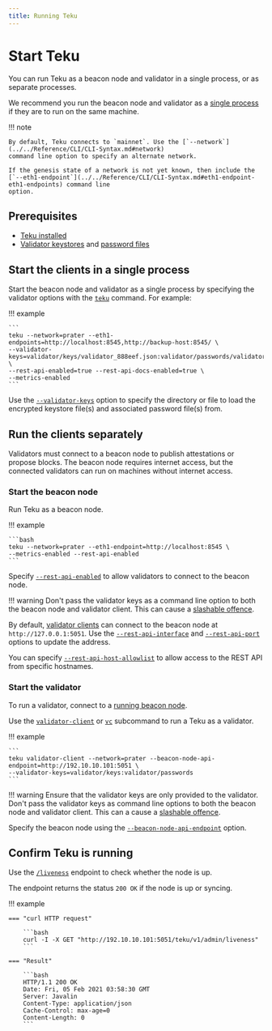 ```yaml
---
title: Running Teku
---
```


# Start Teku

You can run Teku as a beacon node and validator in a single process, or as separate
processes.

We recommend you run the beacon node and validator as a [single process] if they are to run
on the same machine.

!!! note

    By default, Teku connects to `mainnet`. Use the [`--network`](../../Reference/CLI/CLI-Syntax.md#network)
    command line option to specify an alternate network.

    If the genesis state of a network is not yet known, then include the
    [`--eth1-endpoint`](../../Reference/CLI/CLI-Syntax.md#eth1-endpoint-eth1-endpoints) command line
    option.

## Prerequisites

* [Teku installed](Installation-Options/Install-Binaries.md)
* [Validator keystores] and [password files]

## Start the clients in a single process

Start the beacon node and validator as a single process by specifying the validator options
with the [`teku`](../../Reference/CLI/CLI-Syntax.md#options) command. For example:

!!! example

    ```
    teku --network=prater --eth1-endpoints=http://localhost:8545,http://backup-host:8545/ \
    --validator-keys=validator/keys/validator_888eef.json:validator/passwords/validator_888eef.txt \
    --rest-api-enabled=true --rest-api-docs-enabled=true \
    --metrics-enabled
    ```

Use the [`--validator-keys`](../../Reference/CLI/CLI-Syntax.md#validator-keys) option to specify
the directory or file to load the encrypted keystore file(s) and associated password file(s) from.

## Run the clients separately

Validators must connect to a beacon node to publish attestations or propose blocks. The
beacon node requires internet access, but the connected validators can run on machines without
internet access.

### Start the beacon node

Run Teku as a beacon node.

!!! example

    ```bash
    teku --network=prater --eth1-endpoint=http://localhost:8545 \
    --metrics-enabled --rest-api-enabled
    ```

Specify [`--rest-api-enabled`](../../Reference/CLI/CLI-Syntax.md#rest-api-enabled) to allow
validators to connect to the beacon node.

!!! warning
    Don't pass the validator keys as a command line option to both the beacon node and
    validator client. This can cause a [slashable offence].

By default, [validator clients] can connect to the beacon node at `http://127.0.0.1:5051`.
Use the [`--rest-api-interface`](../../Reference/CLI/CLI-Syntax.md#rest-api-interface)
and [`--rest-api-port`](../../Reference/CLI/CLI-Syntax.md#rest-api-port) options to update the
address.

You can specify
[`--rest-api-host-allowlist`](../../Reference/CLI/CLI-Syntax.md#rest-api-host-allowlist) to
allow access to the REST API from specific hostnames.

### Start the validator

To run a validator, connect to a [running beacon node].

Use the [`validator-client`](../../Reference/CLI/Subcommands/Validator-Client.md#validator-client-vc)
or [`vc`](../../Reference/CLI/Subcommands/Validator-Client.md#validator-client-vc) subcommand to run
a Teku as a validator.

!!! example

    ```
    teku validator-client --network=prater --beacon-node-api-endpoint=http://192.10.10.101:5051 \
    --validator-keys=validator/keys:validator/passwords
    ```

!!! warning
    Ensure that the validator keys are only provided to the validator. Don't pass the validator
    keys as command line options to both the beacon node and validator client. This can a
    cause a [slashable offence].

Specify the beacon node using the
[`--beacon-node-api-endpoint`](../../Reference/CLI/Subcommands/Validator-Client.md#beacon-node-api-endpoint)
option.

## Confirm Teku is running

Use the [`/liveness`](https://consensys.github.io/teku/#operation/getTekuV1AdminLiveness) endpoint
to check whether the node is up.

The endpoint returns the status `200 OK` if the node is up or syncing.

!!! example

    === "curl HTTP request"

        ```bash
        curl -I -X GET "http://192.10.10.101:5051/teku/v1/admin/liveness"
        ```

    === "Result"

        ```bash
        HTTP/1.1 200 OK
        Date: Fri, 05 Feb 2021 03:58:30 GMT
        Server: Javalin
        Content-Type: application/json
        Cache-Control: max-age=0
        Content-Length: 0
        ```
<!-- links -->
[validator clients]: #start-the-validator
[running beacon node]: #start-the-beacon-node
[Validator keystores]: Connect/Connect-To-Testnet.md#generate-the-validators-and-send-the-deposits
[password files]: Connect/Connect-To-Testnet.md#create-a-password-file-for-each-validator-key
[slashable offence]: ../../Concepts/Slashing-Protection.md
[single process]: #start-the-clients-in-a-single-process
